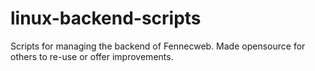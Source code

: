 # linux-backend-scripts
Scripts for managing the backend of Fennecweb. Made opensource for others to re-use or offer improvements. 
